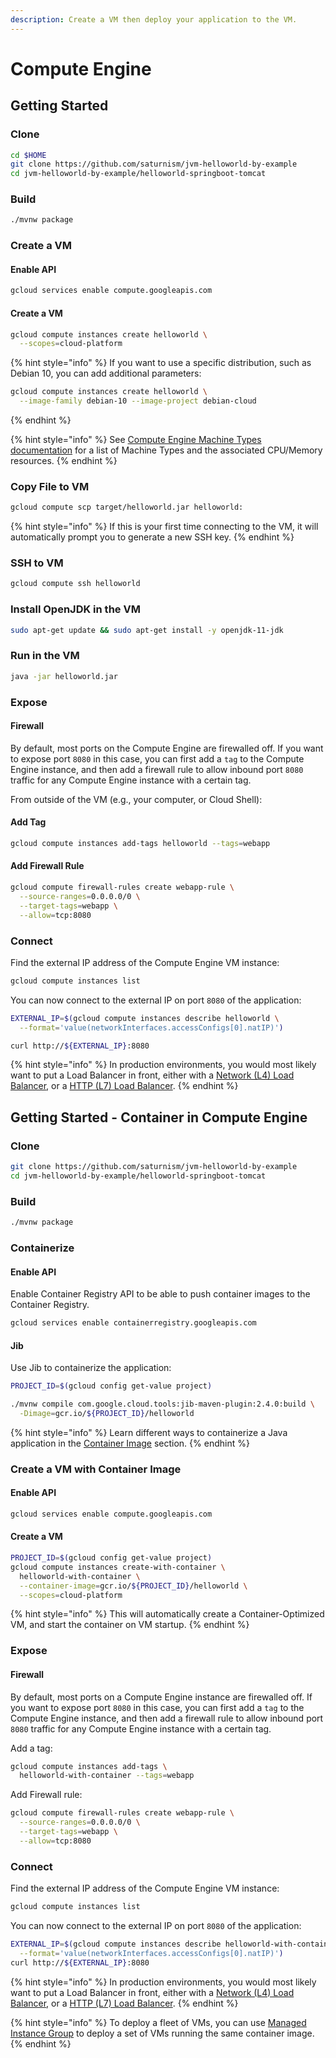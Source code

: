 ```yaml
---
description: Create a VM then deploy your application to the VM.
---
```


# Compute Engine

## Getting Started

### Clone

```bash
cd $HOME
git clone https://github.com/saturnism/jvm-helloworld-by-example
cd jvm-helloworld-by-example/helloworld-springboot-tomcat
```

### Build

```bash
./mvnw package
```

### Create a VM

#### Enable API

```bash
gcloud services enable compute.googleapis.com
```

#### Create a VM

```bash
gcloud compute instances create helloworld \
  --scopes=cloud-platform
```

{% hint style="info" %}
If you want to use a specific distribution, such as Debian 10, you can add additional parameters:

```bash
gcloud compute instances create helloworld \
  --image-family debian-10 --image-project debian-cloud
```
{% endhint %}

{% hint style="info" %}
See [Compute Engine Machine Types documentation](https://cloud.google.com/compute/docs/machine-types) for a list of Machine Types and the associated CPU/Memory resources.
{% endhint %}

### Copy File to VM

```bash
gcloud compute scp target/helloworld.jar helloworld:
```

{% hint style="info" %}
If this is your first time connecting to the VM, it will automatically prompt you to generate a new SSH key.
{% endhint %}

### SSH to VM

```bash
gcloud compute ssh helloworld
```

### Install OpenJDK in the VM

```bash
sudo apt-get update && sudo apt-get install -y openjdk-11-jdk
```

### Run in the VM

```bash
java -jar helloworld.jar
```

### Expose

#### Firewall

By default, most ports on the Compute Engine are firewalled off. If you want to expose port `8080` in this case, you can first add a `tag` to the Compute Engine instance, and then add a firewall rule to allow inbound port `8080` traffic for any Compute Engine instance with a certain tag.

From outside of the VM \(e.g., your computer, or Cloud Shell\):

#### Add Tag

```bash
gcloud compute instances add-tags helloworld --tags=webapp
```

#### Add Firewall Rule

```bash
gcloud compute firewall-rules create webapp-rule \
  --source-ranges=0.0.0.0/0 \
  --target-tags=webapp \
  --allow=tcp:8080
```

### Connect

Find the external IP address of the Compute Engine VM instance:

```bash
gcloud compute instances list
```

You can now connect to the external IP on port `8080` of the application:

```bash
EXTERNAL_IP=$(gcloud compute instances describe helloworld \
  --format='value(networkInterfaces.accessConfigs[0].natIP)')

curl http://${EXTERNAL_IP}:8080
```

{% hint style="info" %}
In production environments, you would most likely want to put a Load Balancer in front, either with a [Network \(L4\) Load Balancer](https://cloud.google.com/load-balancing/docs/network/setting-up-network), or a [HTTP \(L7\) Load Balancer](https://cloud.google.com/load-balancing/docs/https/ext-http-lb-simple).
{% endhint %}

## Getting Started - Container in Compute Engine

### Clone

```bash
git clone https://github.com/saturnism/jvm-helloworld-by-example
cd jvm-helloworld-by-example/helloworld-springboot-tomcat
```

### Build

```bash
./mvnw package
```

### Containerize

#### Enable API

Enable Container Registry API to be able to push container images to the Container Registry.

```bash
gcloud services enable containerregistry.googleapis.com
```

#### Jib

Use Jib to containerize the application:

```bash
PROJECT_ID=$(gcloud config get-value project)

./mvnw compile com.google.cloud.tools:jib-maven-plugin:2.4.0:build \
  -Dimage=gcr.io/${PROJECT_ID}/helloworld
```

{% hint style="info" %}
Learn different ways to containerize a Java application in the [Container Image](../../deployment/docker/container-image.md) section.
{% endhint %}

### Create a VM with Container Image

#### Enable API

```bash
gcloud services enable compute.googleapis.com
```

#### Create a VM

```bash
PROJECT_ID=$(gcloud config get-value project)
gcloud compute instances create-with-container \
  helloworld-with-container \
  --container-image=gcr.io/${PROJECT_ID}/helloworld \
  --scopes=cloud-platform
```

{% hint style="info" %}
This will automatically create a Container-Optimized VM, and start the container on VM startup.
{% endhint %}

### Expose

#### Firewall

By default, most ports on a Compute Engine instance are firewalled off. If you want to expose port `8080` in this case, you can first add a `tag` to the Compute Engine instance, and then add a firewall rule to allow inbound port `8080` traffic for any Compute Engine instance with a certain tag.

Add a tag:

```bash
gcloud compute instances add-tags \
  helloworld-with-container --tags=webapp
```

Add Firewall rule:

```bash
gcloud compute firewall-rules create webapp-rule \
  --source-ranges=0.0.0.0/0 \
  --target-tags=webapp \
  --allow=tcp:8080
```

### Connect

Find the external IP address of the Compute Engine VM instance:

```bash
gcloud compute instances list
```

You can now connect to the external IP on port `8080` of the application:

```bash
EXTERNAL_IP=$(gcloud compute instances describe helloworld-with-container \
  --format='value(networkInterfaces.accessConfigs[0].natIP)')
curl http://${EXTERNAL_IP}:8080
```

{% hint style="info" %}
In production environments, you would most likely want to put a Load Balancer in front, either with a [Network \(L4\) Load Balancer](https://cloud.google.com/load-balancing/docs/network/setting-up-network), or a [HTTP \(L7\) Load Balancer](https://cloud.google.com/load-balancing/docs/https/ext-http-lb-simple).
{% endhint %}

{% hint style="info" %}
To deploy a fleet of VMs, you can use [Managed Instance Group](https://cloud.google.com/compute/docs/containers/deploying-containers#managedinstancegroupcontainer) to deploy a set of VMs running the same container image.
{% endhint %}
